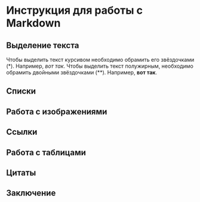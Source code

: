 # Инструкция для работы с Markdown

## Выделение текста

Чтобы выделить текст курсивом необходимо обрамить его звёздочками (*). Например, *вот так*. 
Чтобы выделить текст полужирным, необходимо обрамить двойными звёздочками (**). Например, **вот так**.

## Списки

## Работа с изображениями

## Ссылки

## Работа с таблицами

## Цитаты

## Заключение
